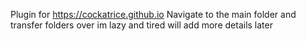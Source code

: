 Plugin for https://cockatrice.github.io
Navigate to the main folder and transfer folders over
im lazy and tired will add more details later

